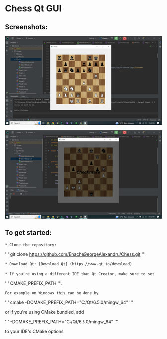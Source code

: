 # Chess Qt GUI

## Screenshots:

![Failed to load image](Screenshots/readmeimg1.png "Mikhail Tal-Alexander Koblents,1957")

![Failed to load image](Screenshots/readmeimg2.png "Checkmate")

## To get started:

	* Clone the repository:

'''
git clone https://github.com/EnacheGeorgeAlexandru/Chess.git
'''

	* Download Qt: [Download Qt] (https://www.qt.io/download)

	* If you're using a different IDE than Qt Creator, make sure to set 

'''
CMAKE_PREFIX_PATH
'''.

	For example on Windows this can be done by 

'''
cmake -DCMAKE_PREFIX_PATH="C:/Qt/6.5.0/mingw_64"
''' 

or if you're using CMake bundled, add 


'''
-DCMAKE_PREFIX_PATH="C:/Qt/6.5.0/mingw_64"
''' 

to your IDE's CMake options

